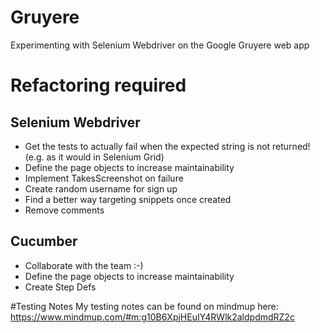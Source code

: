 # Gruyere
Experimenting with Selenium Webdriver on the Google Gruyere web app

# Refactoring required

## Selenium Webdriver
- Get the tests to actually fail when the expected string is not returned! (e.g. as it would in Selenium Grid)
- Define the page objects to increase maintainability
- Implement TakesScreenshot on failure
- Create random username for sign up
- Find a better way targeting snippets once created
- Remove comments

## Cucumber
- Collaborate with the team :-)
- Define the page objects to increase maintainability
- Create Step Defs

#Testing Notes
My testing notes can be found on mindmup here:
https://www.mindmup.com/#m:g10B6XpjHEuIY4RWlk2aldpdmdRZ2c
